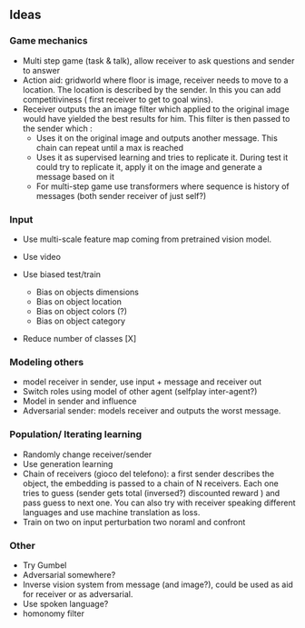 ## Ideas


### Game mechanics

- Multi step game (task & talk), allow receiver to ask questions and sender to answer
- Action aid: gridworld where floor is image, receiver needs to move to a location. The location is described by the
  sender. In this you can add competitiviness ( first receiver to get to goal wins).
- Receiver outputs the an image filter which applied to the original image would have yielded the best results for him.
  This filter is then passed to the sender which :
    - Uses it on the original image and outputs another message. This chain can repeat until a max is reached
    - Uses it as supervised learning and tries to replicate it. During test it could try to replicate it, apply it on
      the image and generate a message based on it
    - For multi-step game use transformers where sequence is history of messages (both sender receiver of just self?)

### Input

- Use multi-scale feature map coming from pretrained vision model. 
- Use video
- Use biased test/train
    - Bias on objects dimensions
    - Bias on object location
    - Bias on object colors (?)
    - Bias on object category

- Reduce number of classes [X]

### Modeling others

- model receiver in sender, use input + message and receiver out
- Switch roles using model of other agent (selfplay inter-agent?)
- Model in sender and influence
- Adversarial sender: models receiver and outputs the worst message.

### Population/ Iterating learning

- Randomly change receiver/sender
- Use generation learning
- Chain of receivers (gioco del telefono): a first sender describes the object, the embedding is passed to a chain of N
  receivers. Each one tries to guess (sender gets total (inversed?) discounted reward ) and pass guess to next one. You
  can also try with receiver speaking different languages and use machine translation as loss.
- Train on two on input perturbation two noraml and confront

### Other

- Try Gumbel
- Adversarial somewhere?
- Inverse vision system from message (and image?), could be used as aid for receiver or as adversarial.
- Use spoken language?
- homonomy filter